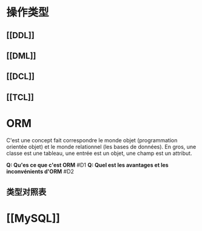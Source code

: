 
# 操作类型

## [[DDL]]

## [[DML]]

## [[DCL]]

## [[TCL]]

# ORM

C'est une concept fait correspondre le monde objet (programmation orientée objet) et le monde relationnel (les bases de données). En gros, une classe est une tableau, une entrée est un objet, une champ est un attribut.

**Q: Qu'es ce que c'est ORM** #D1 
**Q: Quel est les avantages et les inconvénients d'ORM** #D2 

## 类型对照表


# [[MySQL]]